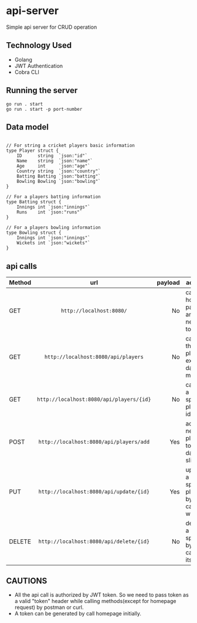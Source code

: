 # api-server #
Simple api server for CRUD operation <br>
## Technology Used ##
- Golang
- JWT Authentication
- Cobra CLI
## Running the server ##
```go run . start```<br>
```go run . start -p port-number```
## Data model ##
<pre><code>
// For string a cricket players basic information
type Player struct {
	ID      string  `json:"id"`
	Name    string  `json:"name"`
	Age     int     `json:"age"`
	Country string  `json:"country"`
	Batting Batting `json:"batting"`
	Bowling Bowling `json:"bowling"`
}

// For a players batting information
type Batting struct {
	Innings int `json:"innings"`
	Runs    int `json:"runs"`
}

// For a players bowling information
type Bowling struct {
	Innings int `json:"innings"`
	Wickets int `json:"wickets"`
}
</code></pre>

## api calls ##

| Method |                     url                      | payload | actions                                     |
|--------|:--------------------------------------------:|--------:|---------------------------------------------|
| GET    |         ```http://localhost:8080/```         |      No | call home page and get new token            |
| GET    |   ```http://localhost:8080/api/players```    |      No | call all the players exist in data model    |
| GET    | ```http://localhost:8080/api/players/{id}``` |      No | call by a specific player id                |
| POST   | ```http://localhost:8080/api/players/add```  |     Yes | add new player to the data slice            |
| PUT    | ```http://localhost:8080/api/update/{id}```  |     Yes | update a specific player by calling with id |
| DELETE | ```http://localhost:8080/api/delete/{id}```  |      No | delete a specific by calling its id         |


## CAUTIONS ##
- All the api call is authorized by JWT token. So we need to pass token as a valid "token" header while calling methods(except for homepage request) by postman or curl.
- A token can be generated by call homepage initially.
